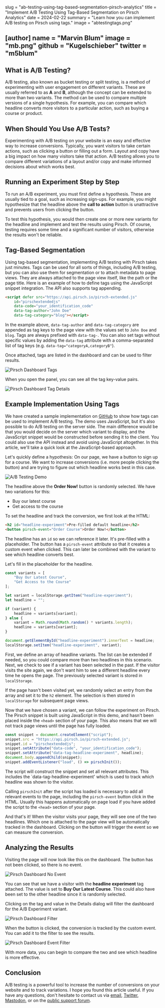 slug = "ab-testing-using-tag-based-segmentation-pirsch-analytics"
title = "Implement A/B Testing Using Tag-Based Segmentation on Pirsch Analytics"
date = 2024-02-22
summary = "Learn how you can implement A/B testing on Pirsch using tags."
image = "abtestingtags.png"

[author]
name = "Marvin Blum"
image = "mb.png"
github = "Kugelschieber"
twitter = "m5blum"
---

## What is A/B Testing?

A/B testing, also known as bucket testing or split testing, is a method of experimenting with user engagement on different variants. These are usually referred to as **A** and **B**, although the concept can be extended to more than two variants. The method can be used to compare multiple versions of a single hypothesis. For example, you can compare which headline converts more visitors to a particular action, such as buying a course or product.

## When Should You Use A/B Tests?

Experimenting with A/B testing on your website is an easy and effective way to increase conversions. Typically, you want visitors to take certain actions, such as clicking a button or filling out a form. Layout and copy have a big impact on how many visitors take that action. A/B testing allows you to compare different variations of a layout and/or copy and make informed decisions about which works best.

## Running an Experiment Step by Step

To run an A/B experiment, you must first define a hypothesis. These are usually tied to a goal, such as increasing sign-ups. For example, you might hypothesize that the headline above the **call to action** button is unattractive and prevents users from clicking the button.

To test this hypothesis, you would then create one or more new variants for the headline and implement and test the results using Pirsch. Of course, testing requires some time and a significant number of visitors, otherwise the results won't be reliable.

## Tag-Based Segmentation

Using tag-based segmentation, implementing A/B testing with Pirsch takes just minutes. Tags can be used for all sorts of things, including A/B testing, but you can also use them for segmentation or to attach metadata to page views. They are always attached to the page view itself, like the path or the page title. Here is an example of how to define tags using the JavaScript snippet integration. The API also supports tag appending.

```html
<script defer src="https://api.pirsch.io/pirsch-extended.js"
    id="pirschextendedjs"
    data-code="your_identification_code"
    data-tag-author="John Doe"
    data-tag-category="blog"></script>
```

In the example above, `data-tag-author` and `data-tag-category` are appended as tag keys to the page view with the values set to `John Doe` and `blog`. Tags are always prefixed with `data-tag-`. You can also set tags without specific values by adding the `data-tag` attribute with a comma-separated list of tag keys (e.g. `data-tag="categoryA,categoryB"`).

Once attached, tags are listed in the dashboard and can be used to filter results.

![Pirsch Dashboard Tags](/blog/static/abtestingtags/tag-panel.png)

When you open the panel, you can see all the tag key-value pairs.

![Pirsch Dashboard Tag Details](/blog/static/abtestingtags/tag-details.png)

## Example Implementation Using Tags

We have created a sample implementation on [GitHub](https://github.com/pirsch-analytics/demo/blob/master/web/static/abtesting.php) to show how tags can be used to implement A/B testing. The demo uses JavaScript, but it's also possible to do A/B testing on the server side. The main difference would be that you would decide on the server which variant to display, and the JavaScript snippet would be constructed before sending it to the client. You could also use the API instead and avoid using JavaScript altogether. In this article, we'll take a quick look at the JavaScript-based approach.

Let's quickly define a hypothesis: On our page, we have a button to sign up for a course. We want to increase conversions (i.e. more people clicking the button) and are trying to figure out which headline works best in this case.

![A/B Testing Demo](/blog/static/abtestingtags/demo.png)

The headline above the **Order Now!** button is randomly selected. We have two variations for this:

* Buy our latest course
* Get access to the course

To set the headline and track the conversion, we first look at the HTML:

```html
<h2 id="headline-experiment">Pre-filled default headline</h2>
<button pirsch-event="Order Course">Order Now!</button>
```

The headline has an `id` so we can reference it later. It's pre-filled with a placeholder. The button has a `pirsch-event` attribute so that it creates a custom event when clicked. This can later be combined with the variant to see which headline converts best.

Let's fill in the placeholder for the headline.

```js
const variants = [
    "Buy Our Latest Course",
    "Get Access to the Course"
];

let variant = localStorage.getItem("headline-experiment");
let headline = "";

if (variant) {
    headline = variants[variant];
} else {
    variant = Math.round(Math.random() * variants.length);
    headline = variants[variant];
}

document.getElementById("headline-experiment").innerText = headline;
localStorage.setItem("headline-experiment", variant);
```

First, we define an array of headline variants. The list can be extended if needed, so you could compare more than two headlines in this scenario. Next, we check to see if a variant has been selected in the past. If the visitor visits the site again, we don't want him to see a different headline every time he opens the page. The previously selected variant is stored in `localStorage`.

If the page hasn't been visited yet, we randomly select an entry from the array and set it to the `h2` element. The selection is then stored in `localStorage` for subsequent page views.

Now that we have chosen a variant, we can follow the experiment on Pirsch. The Pirsch snippet is built using JavaScript in this demo, and hasn't been placed inside the `<head>` section of your page. This also means that we will not track page views until the page has fully loaded.

```js
const snippet = document.createElement("script");
snippet.src = "https://api.pirsch.io/pirsch-extended.js";
snippet.id = "pirschextendedjs";
snippet.setAttribute("data-code", "your_identification_code");
snippet.setAttribute("data-tag-headline-experiment", headline);
document.body.appendChild(snippet);
snippet.addEventListener("load", () => pirschInit());
```

The script will construct the snippet and set all relevant attributes. This includes the `data-tag-headline-experiment' which is used to track which headline was shown to the visitor.

Calling `pirschInit` after the script has loaded is necessary to add all relevant events to the page, including the `pirsch-event` button click in the HTML. Usually this happens automatically on page load if you have added the script to the `<head>` section of your page.

And that's it! When the visitor visits your page, they will see one of the two headlines. Which one is attached to the page view will be automatically tracked in the dashboard. Clicking on the button will trigger the event so we can measure the conversion.

## Analyzing the Results

Visiting the page will now look like this on the dashboard. The button has not been clicked, so there is no event.

![Pirsch Dashboard No Event](/blog/static/abtestingtags/dashboard-no-event.png)

You can see that we have a visitor with the **headline experiment** tag attached. The value is set to **Buy Our Latest Course**. This could also have been set to the other headline since it is randomly selected.

Clicking on the tag and value in the Details dialog will filter the dashboard for the A/B Experiment variant.

![Pirsch Dashboard Filter](/blog/static/abtestingtags/dashboard-tag-filter.png)

When the button is clicked, the conversion is tracked by the custom event. You can add it to the filter to see the results.

![Pirsch Dashboard Event Filter](/blog/static/abtestingtags/dashboard-tag-event-filter.png)

With more data, you can begin to compare the two and see which headline is more effective.

## Conclusion

A/B testing is a powerful tool to increase the number of conversions on your website and to track variations. I hope you found this article useful. If you have any questions, don't hesitate to contact us via [email](mailto:support@pirsch.io), [Twitter](https://twitter.com/PirschAnalytics), [Mastodon](https://social.anoxinon.de/@pirsch), or on the [public support forum](https://forum.pirsch.io/).
